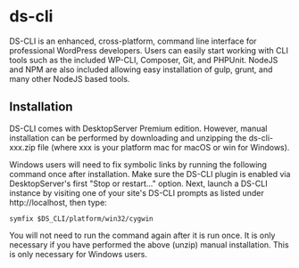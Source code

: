# ds-cli
DS-CLI is an enhanced, cross-platform, command line interface for professional WordPress developers. Users can easily start working with CLI tools such as the included WP-CLI, Composer, Git, and PHPUnit. NodeJS and NPM are also included allowing easy installation of gulp, grunt, and many other NodeJS based tools.

## Installation
DS-CLI comes with DesktopServer Premium edition. However, manual installation can be performed by downloading and unzipping the ds-cli-xxx.zip file (where xxx is your platform mac for macOS or win for Windows). 

Windows users will need to fix symbolic links by running the following command once after installation. Make sure the DS-CLI plugin is enabled via DesktopServer's first "Stop or restart..." option. Next, launch a DS-CLI instance by visiting one of your site's DS-CLI prompts as listed under http://localhost, then type:

```
symfix $DS_CLI/platform/win32/cygwin
```

You will not need to run the command again after it is run once. It is only necessary if you have performed the above (unzip) manual installation. This is only necessary for Windows users.


